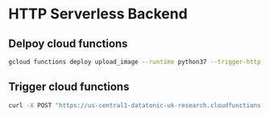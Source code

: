 # HTTP Serverless Backend

## Delpoy cloud functions

```bash
gcloud functions deploy upload_image --runtime python37 --trigger-http
```

## Trigger cloud functions

```bash
curl -X POST "https://us-central1-datatonic-uk-research.cloudfunctions.net/upload_image" -H "Content-Type:application/json" -d '{"user": "alexaabbas", "image": "img.png"}'
```
